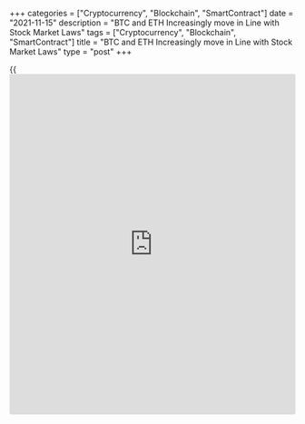 +++
categories = ["Cryptocurrency", "Blockchain", "SmartContract"]
date = "2021-11-15"
description = "BTC and ETH Increasingly move in Line with Stock Market Laws"
tags = ["Cryptocurrency", "Blockchain", "SmartContract"]
title = "BTC and ETH Increasingly move in Line with Stock Market Laws"
type = "post"
+++

{{<iframe id="large-banner" src="https://www.bounty.group/#slide=18.0" width="100%" height="600" scrolling="no" style="border: 0px solid rgb(216, 221, 230); border-radius: 3px;">}}

Bitcoin has been adding 1% since the start of the day and is almost
unchanged (-0.3%) to levels seven days ago at $65.8K. Consolidation in a
very narrow range for cryptocurrencies has been observed since last
Wednesday. However, this disposition is more on the bullish side.
Bitcoin has climbed another notch higher, gaining local support on the
dips to the previous resistance level at $63.5K.

![BTC and ETH Increasingly move in Line with Stock Market Laws][1]

The RSI index on the BTCUSD [daily](https://www.fintecher.org/2020/03/03/forex-trading-daily-strategy/) charts remains impressively far from
overbought. The 50-day moving average is coming off the same degree of
the slope we saw about a year ago.

The cryptocurrency Fear & Greed Index remains at 72, exhibiting a truly
narrow and persistent sideways trend, deviating weakly from this level
in the last five weeks. The index’s resilience on the edge of
overheating is a healthy sign of a bull market.

![BTC and ETH Increasingly move in Line with Stock Market Laws][2]

Overall in cryptocurrencies, the past seven days have seen profit-taking
processes or [investor](https://www.fintechee.com/tutorial-for-forex-trading/investor-mode/)s jumping from one coin to another. The total
capitalisation of the crypto market has been virtually unchanged over
the past seven days, remaining near $2.87 trillion with Bitcoin and
$1.62 trillion excluding it.

Ethereum steadily gained support last week on a decline towards $4,500,
failing to confirm a move into a correction after an impressive rise
since early September.

In recent months, major cryptocurrencies, which have become an integral
part of investment portfolios, not just crypto enthusiasts, are becoming
more correlated with the mood of the stock market.

![BTC and ETH Increasingly move in Line with Stock Market Laws][3]

For example, we see pullbacks after highs have been updated, a more
pronounced correlation of risk appetite in equity markets and
cryptocurrencies, similar chart patterns and laws of technical analysis.

While the cryptocurrency market remains in its bullish phase, the
tendency towards consolidation is worrisome, shaping the market’s
advance in small steps.

Short-term sentiment markers for cryptocurrencies could be the exit of
Ether and Bitcoin from their mini ranges, $4500-4800 and $63500-68000,
respectively. The direction of the breakout could be a call to action
for the entire crypto market.

_Source:[FXPro][4]_

   1. /files/downloads/3/7/b/37bd70e135ebcd83d48012c799ce029b_3a185cc9963252e1357c975c2f16588b.png
   2. /files/downloads/8/7/3/873018da1728927042530a448fba2658_63ba6b5dd85ac25c014c1bfb06906f38.png
   3. /files/downloads/f/6/1/f61d60d4565c2239644fee1e5d56e318_912b28ef9a78fd1ef8a485de4f88e662.png
   4. /geturl/index/59d97056527be177874d71fd1381bcbcb5b82275/
